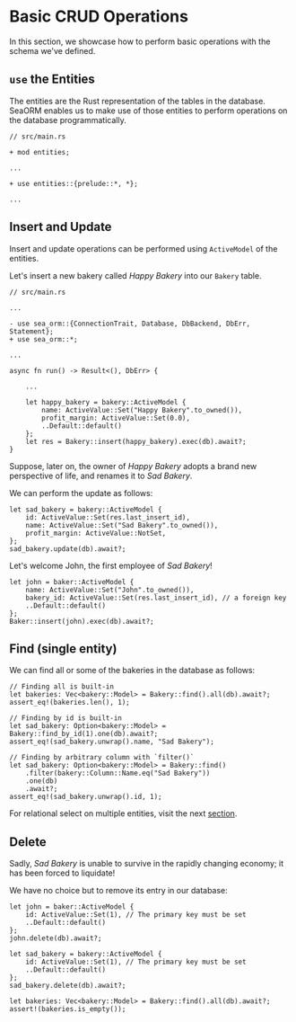 # Basic CRUD Operations

In this section, we showcase how to perform basic operations with the schema we've defined.

## `use` the Entities

The entities are the Rust representation of the tables in the database. SeaORM enables us to make use of those entities to perform operations on the database programmatically.

```rust, no_run
// src/main.rs

+ mod entities;

...

+ use entities::{prelude::*, *};

...
```

## Insert and Update

Insert and update operations can be performed using `ActiveModel` of the entities.

Let's insert a new bakery called *Happy Bakery* into our `Bakery` table.

```rust, no_run
// src/main.rs

...

- use sea_orm::{ConnectionTrait, Database, DbBackend, DbErr, Statement};
+ use sea_orm::*;

...

async fn run() -> Result<(), DbErr> {
    
    ...

    let happy_bakery = bakery::ActiveModel {
        name: ActiveValue::Set("Happy Bakery".to_owned()),
        profit_margin: ActiveValue::Set(0.0),
        ..Default::default()
    };
    let res = Bakery::insert(happy_bakery).exec(db).await?;
}
```

Suppose, later on, the owner of *Happy Bakery* adopts a brand new perspective of life, and renames it to *Sad Bakery*.

We can perform the update as follows:

```rust, no_run
let sad_bakery = bakery::ActiveModel {
    id: ActiveValue::Set(res.last_insert_id),
    name: ActiveValue::Set("Sad Bakery".to_owned()),
    profit_margin: ActiveValue::NotSet,
};
sad_bakery.update(db).await?;
```

Let's welcome John, the first employee of *Sad Bakery*!

```rust, no_run
let john = baker::ActiveModel {
    name: ActiveValue::Set("John".to_owned()),
    bakery_id: ActiveValue::Set(res.last_insert_id), // a foreign key
    ..Default::default()
};
Baker::insert(john).exec(db).await?;
```

## Find (single entity)

We can find all or some of the bakeries in the database as follows:

```rust, no_run
// Finding all is built-in
let bakeries: Vec<bakery::Model> = Bakery::find().all(db).await?;
assert_eq!(bakeries.len(), 1);

// Finding by id is built-in
let sad_bakery: Option<bakery::Model> = Bakery::find_by_id(1).one(db).await?;
assert_eq!(sad_bakery.unwrap().name, "Sad Bakery");

// Finding by arbitrary column with `filter()`
let sad_bakery: Option<bakery::Model> = Bakery::find()
    .filter(bakery::Column::Name.eq("Sad Bakery"))
    .one(db)
    .await?;
assert_eq!(sad_bakery.unwrap().id, 1);
```

For relational select on multiple entities, visit the next [section](ch01-06-relational-select.md).

## Delete

Sadly, *Sad Bakery* is unable to survive in the rapidly changing economy; it has been forced to liquidate!

We have no choice but to remove its entry in our database:

```rust, no_run
let john = baker::ActiveModel {
    id: ActiveValue::Set(1), // The primary key must be set
    ..Default::default()
};
john.delete(db).await?;

let sad_bakery = bakery::ActiveModel {
    id: ActiveValue::Set(1), // The primary key must be set
    ..Default::default()
};
sad_bakery.delete(db).await?;

let bakeries: Vec<bakery::Model> = Bakery::find().all(db).await?;
assert!(bakeries.is_empty());
```
